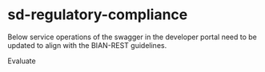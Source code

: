 # sd-regulatory-compliance

Below service operations of the swagger in the developer portal need to be updated to align with the BIAN-REST guidelines.

Evaluate
